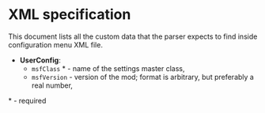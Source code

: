 # XML specification
This document lists all the custom data that the parser expects to find inside configuration menu XML file.

- **UserConfig**:
  - `msfClass` * - name of the settings master class,
  - `msfVersion` - version of the mod; format is arbitrary, but preferably a real number,
  

\* - required
